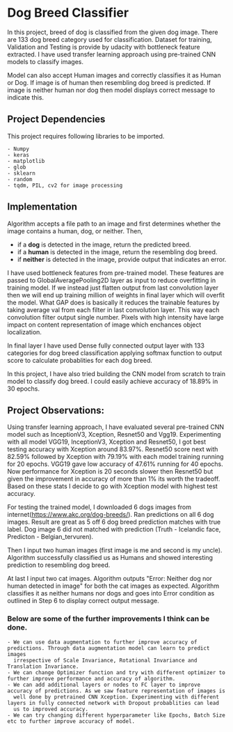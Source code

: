 # Dog Breed Classifier

In this project, breed of dog is classified from the given dog image. There are 133 dog breed category used for classification. Dataset
for training, Validation and Testing is provide by udacity with bottleneck feature extracted. I have used transfer learning approach using
pre-trained CNN models to classify images. 

Model can also accept Human images and correctly classifies it as Human or Dog. If image is of human then resembling dog breed is predicted. 
If image is neither human nor dog then model displays correct message to indicate this.     

## Project Dependencies 

This project requires following libraries to be imported. 

	- Numpy
	- keras
	- matplotlib
	- glob
	- sklearn
	- random
	- tqdm, PIL, cv2 for image processing

## Implementation

Algorithm accepts a file path to an image and first determines whether the image contains a human, dog, or neither.  Then,
- if a __dog__ is detected in the image, return the predicted breed.
- if a __human__ is detected in the image, return the resembling dog breed.
- if __neither__ is detected in the image, provide output that indicates an error.

I have used bottleneck features from pre-trained model. These features are passed to GlobalAveragePooling2D layer as input to reduce overfitting in 
training model. If we instead just flatten output from last convolution layer then we will end up training million of weights in final layer which will 
overfit the model. What GAP does is basically it reduces the trainable features by taking average val from each filter in last convolution layer. 
This way each convolution filter output single number. Pixels with high intensity have large impact on content representation of image which 
enchances object localization.

In final layer I have used Dense fully connected output layer with 133 categories for dog breed classification applying softmax function 
to output score to calculate probablities for each dog breed.

In this project, I have also tried building the CNN model from scratch to train model to classify dog breed. I could easily achieve accuracy of 
18.89% in 30 epochs. 

## Project Observations:
Using transfer learning approach, I have evaluated several pre-trained CNN model such as InceptionV3, Xception, Resnet50 and Vgg19. 
Experimenting with all model VGG19, InceptionV3, Xception and Resnet50, I got best testing accuracy with Xception around 83.97%. 
Resnet50 score next with 82.59% followed by Xception with 79.19% with each model training running for 20 epochs. 
VGG19 gave low accuracy of 47.61% running for 40 epochs. Now performance for Xception is 20 seconds slower then Resnet50 but given the improvement 
in accuracy of more than 1% its worth the tradeoff. Based on these stats I decide to go with Xception model with highest test accuracy.

For testing the trained model, I downloaded 6 dogs images from internet(https://www.akc.org/dog-breeds/). Ran predictions on all 6 dog images. 
Result are great as 5 off 6 dog breed prediction matches with true label. Dog image 6 did not matched with prediction
(Truth - Icelandic face, Predicton - Belgian_tervuren).

Then I input two human images (first image is me and second is my uncle). Algorithm successfully classified us as Humans and showed interesting 
prediction to resembling dog breed.

At last I input two cat images. Algorithm outputs "Error: Neither dog nor human detected in image" for both the cat images as expected. 
Algorithm classifies it as neither humans nor dogs and goes into Error condition as outlined in Step 6 to display correct output message. 


### Below are some of the further improvements I think can be done.

	- We can use data augmentation to further improve accuracy of predictions. Through data augmentation model can learn to predict images 
	  irrespective of Scale Invariance, Rotational Invariance and Translation Invariance.  
	- We can change Optimizer function and try with different optimizer to further improve performance and accuracy of algorithm. 
	- We can add additional layers or nodes to FC layer to improve accuracy of predictions. As we saw feature representation of images is 
	  well done by pretrained CNN Xception. Experimenting with different layers in fully connected network with Dropout probablities can lead 
	  us to improved accuracy.
	- We can try changing different hyperparameter like Epochs, Batch Size etc to further improve accuracy of model. 
